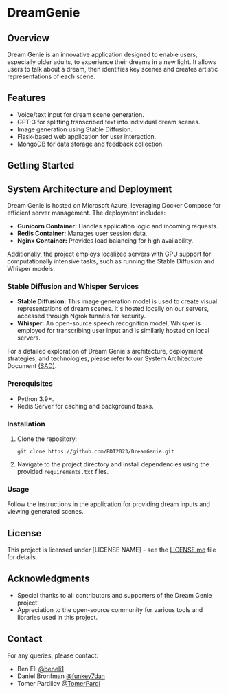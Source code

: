 # DreamGenie
## Overview
Dream Genie is an innovative application designed to enable users, especially older adults, to experience their dreams in a new light. It allows users to talk about a dream, then identifies key scenes and creates artistic representations of each scene.

## Features
- Voice/text input for dream scene generation.
- GPT-3 for splitting transcribed text into individual dream scenes.
- Image generation using Stable Diffusion.
- Flask-based web application for user interaction.
- MongoDB for data storage and feedback collection.

## Getting Started

## System Architecture and Deployment

Dream Genie is hosted on Microsoft Azure, leveraging Docker Compose for efficient server management. The deployment includes:

- **Gunicorn Container:** Handles application logic and incoming requests.
- **Redis Container:** Manages user session data.
- **Nginx Container:** Provides load balancing for high availability.

Additionally, the project employs localized servers with GPU support for computationally intensive tasks, such as running the Stable Diffusion and Whisper models.

### Stable Diffusion and Whisper Services

- **Stable Diffusion:** This image generation model is used to create visual representations of dream scenes. It's hosted locally on our servers, accessed through Ngrok tunnels for security.
- **Whisper:** An open-source speech recognition model, Whisper is employed for transcribing user input and is similarly hosted on local servers.

For a detailed exploration of Dream Genie's architecture, deployment strategies, and technologies, please refer to our System Architecture Document [(SAD)](Dream_Genie_SAD.pdf).

### Prerequisites
- Python 3.9+.
- Redis Server for caching and background tasks.

### Installation
1. Clone the repository:
   ```
   git clone https://github.com/BDT2023/DreamGenie.git
   ```
2. Navigate to the project directory and install dependencies using the provided `requirements.txt` files.

### Usage
Follow the instructions in the application for providing dream inputs and viewing generated scenes.

## License
This project is licensed under [LICENSE NAME] - see the [LICENSE.md](LICENSE.md) file for details.

## Acknowledgments
- Special thanks to all contributors and supporters of the Dream Genie project.
- Appreciation to the open-source community for various tools and libraries used in this project.

## Contact
For any queries, please contact:
- Ben Eli [@beneli1](https://www.github.com/beneli1)
- Daniel Bronfman [@funkey7dan](https://www.github.com/funkey7dan)
- Tomer Pardilov [@TomerPardi](https://www.github.com/TomerPardi)
